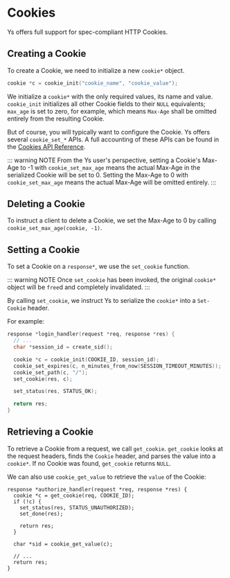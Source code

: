 # Cookies

Ys offers full support for spec-compliant HTTP Cookies.

## Creating a Cookie

To create a Cookie, we need to initialize a new `cookie*` object.

```c
cookie *c = cookie_init("cookie_name", "cookie_value");
```

We initialize a `cookie*` with the only required values, its name and value. `cookie_init` initializes all other Cookie fields to their `NULL` equivalents; `max_age` is set to zero, for example, which means `Max-Age` shall be omitted entirely from the resulting Cookie.

But of course, you will typically want to configure the Cookie. Ys offers several `cookie_set_*` APIs. A full accounting of these APIs can be found in the [Cookies API Reference](../reference/cookies.md).

::: warning NOTE
From the Ys user's perspective, setting a Cookie's Max-Age to -1 with `cookie_set_max_age` means the actual Max-Age in the serialized Cookie will be set to 0. Setting the Max-Age to 0 with `cookie_set_max_age` means the actual Max-Age will be omitted entirely.
:::

## Deleting a Cookie

To instruct a client to delete a Cookie, we set the Max-Age to 0 by calling `cookie_set_max_age(cookie, -1)`.

## Setting a Cookie

To set a Cookie on a `response*`, we use the `set_cookie` function.


::: warning NOTE
Once `set_cookie` has been invoked, the original `cookie*` object will be `free`d and completely invalidated.
:::

By calling `set_cookie`, we instruct Ys to serialize the `cookie*` into a `Set-Cookie` header.

For example:

```c
response *login_handler(request *req, response *res) {
  // ...
  char *session_id = create_sid();

  cookie *c = cookie_init(COOKIE_ID, session_id);
  cookie_set_expires(c, n_minutes_from_now(SESSION_TIMEOUT_MINUTES));
  cookie_set_path(c, "/");
  set_cookie(res, c);

  set_status(res, STATUS_OK);

  return res;
}
```

## Retrieving a Cookie

To retrieve a Cookie from a request, we call `get_cookie`. `get_cookie` looks at the request headers, finds the `Cookie` header, and parses the value into a `cookie*`. If no Cookie was found, `get_cookie` returns `NULL`.

We can also use `cookie_get_value` to retrieve the `value` of the Cookie:

```c{2,10}
response *authorize_handler(request *req, response *res) {
  cookie *c = get_cookie(req, COOKIE_ID);
  if (!c) {
    set_status(res, STATUS_UNAUTHORIZED);
    set_done(res);

    return res;
  }

  char *sid = cookie_get_value(c);

  // ...
  return res;
}
